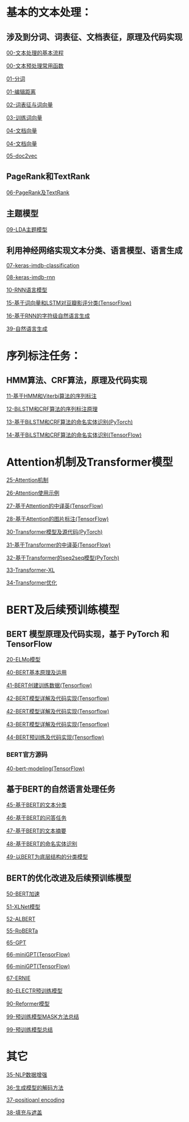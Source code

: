 

# 基本的文本处理：

## 涉及到分词、词表征、文档表征，原理及代码实现



[00-文本处理的基本流程](./00-文本处理的基本流程.ipynb)

[00-文本预处理常用函数](./00-文本预处理常用函数.ipynb)


[01-分词](./01-分词.ipynb)


[01-编辑距离](./01-编辑距离.ipynb)


[02-词表征与词向量](./02-词表征与词向量.ipynb)

[03-训练词向量](./03-训练词向量.ipynb)

[04-文档向量](./04-文档向量.ipynb)

[04-文档向量](./04-文档向量.py)

[05-doc2vec](./05-doc2vec.md) 

## PageRank和TextRank  

[06-PageRank及TextRank](./06-PageRank及TextRank.md)

## 主题模型

[09-LDA主题模型](./09-LDA主题模型.ipynb)

## 利用神经网络实现文本分类、语言模型、语言生成

[07-keras-imdb-classification](./07-keras-imdb-classification.py)

[08-keras-imdb-rnn](./08-keras-imdb-rnn.py)

[10-RNN语言模型](./10-RNN语言模型.ipynb)

[15-基于词向量和LSTM对豆瓣影评分类(TensorFlow)](./15-基于词向量和LSTM对豆瓣影评分类(TensorFlow).ipynb)

[16-基于RNN的字符级自然语言生成](./16-基于RNN的字符级自然语言生成.ipynb)



[39-自然语言生成](./39-自然语言生成.ipynb)  



# 序列标注任务：

## HMM算法、CRF算法，原理及代码实现

[11-基于HMM和Viterbi算法的序列标注](./11-基于HMM和Viterbi算法的序列标注.ipynb)


[12-BiLSTM和CRF算法的序列标注原理](./12-BiLSTM和CRF算法的序列标注原理.ipynb)


[13-基于BiLSTM和CRF算法的命名实体识别(PyTorch)](./13-基于BiLSTM和CRF算法的命名实体识别(PyTorch).ipynb)

[14-基于BiLSTM和CRF算法的命名实体识别(TensorFlow)](./14-基于BiLSTM和CRF算法的命名实体识别(TensorFlow).ipynb)



# Attention机制及Transformer模型

[25-Attention机制](./25-Attention机制.ipynb)


[26-Attention使用示例](./26-Attention使用示例.ipynb)

[27-基于Attention的中译英(TensorFlow)](./27-基于Attention的中译英(TensorFlow).ipynb)

[28-基于Attention的图片标注(TensorFlow)](./28-基于Attention的图片标注(TensorFlow).ipynb)

[30-Transformer模型及源代码(PyTorch)](./30-Transformer模型及源代码(PyTorch).ipynb)

[31-基于Transformer的中译英(TensorFlow)](./31-基于Transformer的中译英(TensorFlow).ipynb)

[32-基于Transformer的seq2seq模型(PyTorch)](./32-基于Transformer的seq2seq模型(PyTorch).ipynb)

[33-Transformer-XL](./33-Transformer-XL.ipynb)

[34-Transformer优化](./34-Transformer优化.ipynb)



# BERT及后续预训练模型

## BERT 模型原理及代码实现，基于 PyTorch 和 TensorFlow

[20-ELMo模型](./20-ELMo模型.ipynb) 


[40-BERT基本原理及运用](./40-BERT基本原理及运用.ipynb)

[41-BERT创建训练数据(Tensorflow)](./41-BERT创建训练数据(Tensorflow).ipynb)


[42-BERT模型详解及代码实现(Tensorflow)](./42-BERT模型详解及代码实现(Tensorflow).ipynb)


[42-BERT模型详解及代码实现(Tensorflow)](./42-BERT模型详解及代码实现(Tensorflow).py)


[43-BERT模型详解及代码实现(Tensorflow)](./43-BERT模型详解及代码实现(Tensorflow).py)

[44-BERT预训练及代码实现(Tensorflow)](./44-BERT预训练及代码实现(Tensorflow).ipynb)



### BERT官方源码

[40-bert-modeling(TensorFlow)](./40-bert-modeling(TensorFlow))



## 基于BERT的自然语言处理任务



[45-基于BERT的文本分类](./45-基于BERT的文本分类.ipynb)

[46-基于BERT的问答任务](./46-基于BERT的问答任务.ipynb)


[47-基于BERT的文本摘要](./47-基于BERT的文本摘要.ipynb)


[48-基于BERT的命名实体识别](./48-基于BERT的命名实体识别.ipynb)

[49-以BERT为底层结构的分类模型](./49-以BERT为底层结构的分类模型.ipynb) 



## BERT的优化改进及后续预训练模型

[50-BERT加速](./50-BERT加速.ipynb)

[51-XLNet模型](./51-XLNet模型.ipynb)


[52-ALBERT](./52-ALBERT.ipynb)

[55-RoBERTa](./55-RoBERTa.ipynb)

[65-GPT](./65-GPT.ipynb)

[66-miniGPT(TensorFlow)](./66-miniGPT(TensorFlow).ipynb)

[66-miniGPT(TensorFlow)](./66-miniGPT(TensorFlow).py)

[67-ERNIE](./67-ERNIE.ipynb)

[80-ELECTR预训练模型](./80-ELECTR预训练模型.ipynb)

[90-Reformer模型](./90-Reformer模型.ipynb)

[99-预训练模型MASK方法总结](./99-预训练模型MASK方法总结.ipynb)

[99-预训练模型总结](./99-预训练模型总结.ipynb)  



# 其它



[35-NLP数据增强](./35-NLP数据增强.ipynb)

[36-生成模型的解码方法](./36-生成模型的解码方法.ipynb)

[37-positioanl encoding](./37-positioanl-encoding.ipynb)

[38-填充与遮盖](./38-填充与遮盖.ipynb)






